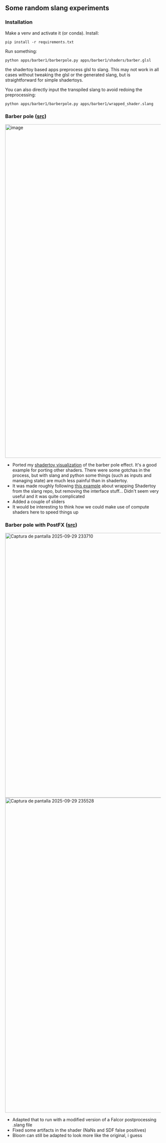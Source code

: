 ## Some random slang experiments

### Installation
Make a venv and activate it (or conda). Install:
```
pip install -r requirements.txt
```
Run something: 
```
python apps/barber1/barberpole.py apps/barber1/shaders/barber.glsl
```

the shadertoy based apps preprocess glsl to slang. This may not work in all cases without tweaking the glsl or the generated slang, but is straightforward for simple shadertoys. 

You can also directly input the transpiled slang to avoid redoing the preprocessing:

```
python apps/barber1/barberpole.py apps/barber1/wrapped_shader.slang
```

### Barber pole ([src](https://github.com/nestor98/slangpy-experiments/tree/master/apps/barber1))

<img width="1920" height="1080" alt="image" src="https://github.com/user-attachments/assets/8dba403e-1dc0-4d67-81ef-794ecbf2a1f6" />

- Ported my [shadertoy visualization](https://www.shadertoy.com/view/3fsGzr) of the barber pole effect. It's a good example for porting other shaders. There were some gotchas in the process, but with slang and python some things (such as inputs and managing state) are much less painful than in shadertoy. 
- It was made roughly following [this example](https://github.com/shader-slang/slang/blob/master/examples/shader-toy/shader-toy.slang) about wrapping Shadertoy from the slang repo, but removing the interface stuff... Didn't seem very useful and it was quite complicated
- Added a couple of sliders
- It would be interesting to think how we could make use of compute shaders here to speed things up

### Barber pole with PostFX ([src](https://github.com/nestor98/slangpy-experiments/tree/master/apps/barber_bloom))
<img width="1715" height="857" alt="Captura de pantalla 2025-09-29 233710" src="https://github.com/user-attachments/assets/4c47b7a8-e8db-4222-bcd6-8cb8a3e590c1" />
<img width="1920" height="1020" alt="Captura de pantalla 2025-09-29 235528" src="https://github.com/user-attachments/assets/b04fc53b-4b5c-4496-adb5-5957d32f1317" />


- Adapted that to run with a modified version of a Falcor postprocessing .slang file
- Fixed some artifacts in the shader (NaNs and SDF false positives)
- Bloom can still be adapted to look more like the original, i guess

